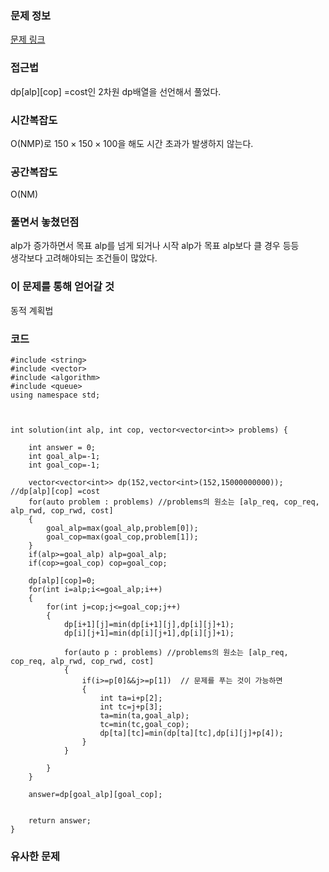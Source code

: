 ### 문제 정보
[문제 링크](https://school.programmers.co.kr/learn/courses/30/lessons/118668)

### 접근법
dp[alp][cop] =cost인 2차원 dp배열을 선언해서 풀었다.




### 시간복잡도
O(NMP)로 $150\times150\times100$을 해도 시간 초과가 발생하지 않는다. 

### 공간복잡도
O(NM)

### 풀면서 놓쳤던점
alp가 증가하면서 목표 alp를 넘게 되거나 시작 alp가 목표 alp보다 클 경우 등등\
생각보다 고려해야되는 조건들이 많았다.

### 이 문제를 통해 얻어갈 것
동적 계획법

### 코드
```
#include <string>
#include <vector>
#include <algorithm>
#include <queue>
using namespace std;



int solution(int alp, int cop, vector<vector<int>> problems) {
    
    int answer = 0;
    int goal_alp=-1;
    int goal_cop=-1;
    
    vector<vector<int>> dp(152,vector<int>(152,15000000000)); //dp[alp][cop] =cost 
    for(auto problem : problems) //problems의 원소는 [alp_req, cop_req, alp_rwd, cop_rwd, cost]
    {
        goal_alp=max(goal_alp,problem[0]);
        goal_cop=max(goal_cop,problem[1]);
    }
    if(alp>=goal_alp) alp=goal_alp;
    if(cop>=goal_cop) cop=goal_cop;
    
    dp[alp][cop]=0;
    for(int i=alp;i<=goal_alp;i++)
    {
        for(int j=cop;j<=goal_cop;j++)
        {
            dp[i+1][j]=min(dp[i+1][j],dp[i][j]+1);
            dp[i][j+1]=min(dp[i][j+1],dp[i][j]+1);
            
            for(auto p : problems) //problems의 원소는 [alp_req, cop_req, alp_rwd, cop_rwd, cost]
            {
                if(i>=p[0]&&j>=p[1])  // 문제를 푸는 것이 가능하면
                {
                    int ta=i+p[2];
                    int tc=j+p[3];
                    ta=min(ta,goal_alp);
                    tc=min(tc,goal_cop);
                    dp[ta][tc]=min(dp[ta][tc],dp[i][j]+p[4]);
                }
            }
            
        }
    }
    
    answer=dp[goal_alp][goal_cop];
        
    
    return answer;
}
```
### 유사한 문제
